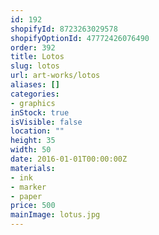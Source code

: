 ```yaml
---
id: 192
shopifyId: 8723263029578
shopifyOptionId: 47772426076490
order: 392
title: Lotos
slug: lotos
url: art-works/lotos
aliases: []
categories:
- graphics
inStock: true
isVisible: false
location: ""
height: 35
width: 50
date: 2016-01-01T00:00:00Z
materials:
- ink
- marker
- paper
price: 500
mainImage: lotus.jpg
---
```

